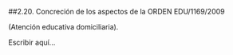 ##2.20. Concreción de los aspectos de la ORDEN EDU/1169/2009

(Atención educativa domiciliaria).

Escribir aquí...
